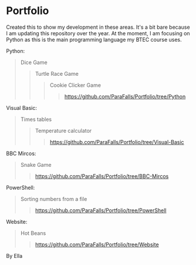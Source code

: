 # Portfolio
Created this to show my development in these areas. It's a bit bare because I am updating this repository over the year.
At the moment, I am focusing on Python as this is the main programming language my BTEC course uses.

Python:
>Dice Game
>>Turtle Race Game
>>>Cookie Clicker Game
>>>>https://github.com/ParaFalls/Portfolio/tree/Python


Visual Basic:
>Times tables
>>Temperature calculator
>>>https://github.com/ParaFalls/Portfolio/tree/Visual-Basic


BBC Mircos:
>Snake Game
>>https://github.com/ParaFalls/Portfolio/tree/BBC-Mircos

PowerShell:
>Sorting numbers from a file 
>>https://github.com/ParaFalls/Portfolio/tree/PowerShell


Website:
>Hot Beans
>>https://github.com/ParaFalls/Portfolio/tree/Website

By Ella
